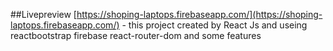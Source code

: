 ##Livepreview [https://shoping-laptops.firebaseapp.com/](https://shoping-laptops.firebaseapp.com/) -
this project created by React Js and useing reactbootstrap firebase react-router-dom 
and some features
